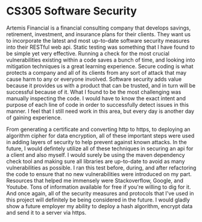 # CS305 Software Security
Artemis Financial is a financial consulting company that develops savings, retirement, investment, and insurance plans for their clients.  They want us to incorporate the latest and most up-to-date software security measures into their RESTful web api.  Static testing was something that I have found to be simple yet very effective.  Running a check for the most crucial vulnerabilities existing within a code saves a bunch of time, and looking into mitigation techniques is a great learning experience.  Secure coding is what protects a company and all of its clients from any sort of attack that may cause harm to any or everyone involved.  Software security adds value because it provides us with a product that can be trusted, and in turn will be successful because of it.  What I found to be the most challenging was manually inspecting the code.  I would have to know the exact intent and purpose of each line of code in order to successfully detect issues in this manner.  I feel that I still need work in this area, but every day is another day of gaining experience. 


From generating a certificate and converting http to https, to deploying an algorithm cipher for data encryption, all of these important steps were used in adding layers of security to help prevent against known attacks.  In the future, I would defintely utilize all of these techniques in securing an api for a client and also myself.  I would surely be using the maven dependency check tool and making sure all libraries are up-to-date to avoid as many vulnerabilities as possible.  I ran this test before, during, and after refactoring the code to ensure that no new vulnerabilities were introduced on my part.  Resources that helped me immensely were Stackoverflow, Google, and Youtube.  Tons of information available for free if you're willing to dig for it.  And once again, all of the security measures and protocols that I've used in this project will definitely be being considered in the future.  I would gladly show a future employer my ability to deploy a hash algorithm, encrypt data and send it to a server via https. 
